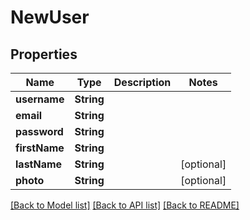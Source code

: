 # NewUser

## Properties
Name | Type | Description | Notes
------------ | ------------- | ------------- | -------------
**username** | **String** |  | 
**email** | **String** |  | 
**password** | **String** |  | 
**firstName** | **String** |  | 
**lastName** | **String** |  | [optional] 
**photo** | **String** |  | [optional] 

[[Back to Model list]](../README.md#documentation-for-models) [[Back to API list]](../README.md#documentation-for-api-endpoints) [[Back to README]](../README.md)


